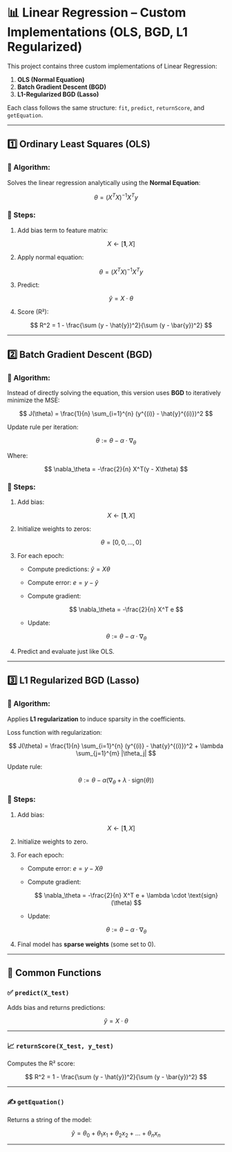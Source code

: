 # 📊 Linear Regression – Custom Implementations (OLS, BGD, L1 Regularized)

This project contains three custom implementations of Linear Regression:

1. **OLS (Normal Equation)**
2. **Batch Gradient Descent (BGD)**
3. **L1-Regularized BGD (Lasso)**

Each class follows the same structure: `fit`, `predict`, `returnScore`, and `getEquation`.

---

## 1️⃣ **Ordinary Least Squares (OLS)**

### 🔬 Algorithm:

Solves the linear regression analytically using the **Normal Equation**:

$$
\theta = (X^T X)^{-1} X^T y
$$

### 📌 Steps:

1. Add bias term to feature matrix:

   $$
   X \leftarrow [\mathbf{1}, X]
   $$

2. Apply normal equation:

   $$
   \theta = (X^T X)^{-1} X^T y
   $$

3. Predict:

   $$
   \hat{y} = X \cdot \theta
   $$

4. Score (R²):

   $$
   R^2 = 1 - \frac{\sum (y - \hat{y})^2}{\sum (y - \bar{y})^2}
   $$

---

## 2️⃣ **Batch Gradient Descent (BGD)**

### 🔁 Algorithm:

Instead of directly solving the equation, this version uses **BGD** to iteratively minimize the MSE:

$$
J(\theta) = \frac{1}{n} \sum_{i=1}^{n} (y^{(i)} - \hat{y}^{(i)})^2
$$

Update rule per iteration:

$$
\theta := \theta - \alpha \cdot \nabla_\theta
$$

Where:

$$
\nabla_\theta = -\frac{2}{n} X^T(y - X\theta)
$$

### 🔄 Steps:

1. Add bias:

   $$
   X \leftarrow [\mathbf{1}, X]
   $$

2. Initialize weights to zeros:

   $$
   \theta = [0, 0, ..., 0]
   $$

3. For each epoch:

   * Compute predictions: $\hat{y} = X\theta$
   * Compute error: $e = y - \hat{y}$
   * Compute gradient:

     $$
     \nabla_\theta = -\frac{2}{n} X^T e
     $$
   * Update:

     $$
     \theta := \theta - \alpha \cdot \nabla_\theta
     $$

4. Predict and evaluate just like OLS.

---

## 3️⃣ **L1 Regularized BGD (Lasso)**

### 🔐 Algorithm:

Applies **L1 regularization** to induce sparsity in the coefficients.

Loss function with regularization:

$$
J(\theta) = \frac{1}{n} \sum_{i=1}^{n} (y^{(i)} - \hat{y}^{(i)})^2 + \lambda \sum_{j=1}^{m} |\theta_j|
$$

Update rule:

$$
\theta := \theta - \alpha \left( \nabla_\theta + \lambda \cdot \text{sign}(\theta) \right)
$$

### 🧾 Steps:

1. Add bias:

   $$
   X \leftarrow [\mathbf{1}, X]
   $$

2. Initialize weights to zero.

3. For each epoch:

   * Compute error: $e = y - X\theta$
   * Compute gradient:

     $$
     \nabla_\theta = -\frac{2}{n} X^T e + \lambda \cdot \text{sign}(\theta)
     $$
   * Update:

     $$
     \theta := \theta - \alpha \cdot \nabla_\theta
     $$

4. Final model has **sparse weights** (some set to 0).

---

## 🧠 Common Functions

### ✅ `predict(X_test)`

Adds bias and returns predictions:

$$
\hat{y} = X \cdot \theta
$$

---

### 📈 `returnScore(X_test, y_test)`

Computes the R² score:

$$
R^2 = 1 - \frac{\sum (y - \hat{y})^2}{\sum (y - \bar{y})^2}
$$

---

### ✍️ `getEquation()`

Returns a string of the model:

$$
\hat{y} = \theta_0 + \theta_1 x_1 + \theta_2 x_2 + \dots + \theta_n x_n
$$

---

